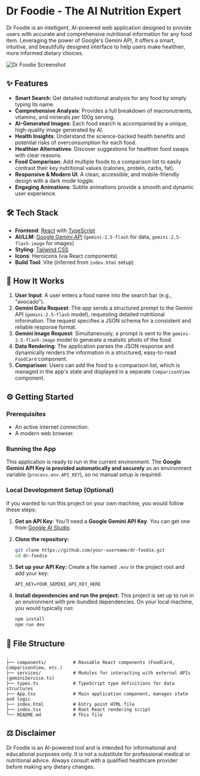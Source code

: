 # Dr Foodie - The AI Nutrition Expert

Dr Foodie is an intelligent, AI-powered web application designed to provide users with accurate and comprehensive nutritional information for any food item. Leveraging the power of Google's Gemini API, it offers a smart, intuitive, and beautifully designed interface to help users make healthier, more informed dietary choices.

![Dr Foodie Screenshot](https://storage.googleapis.com/aistudio-hosting/workspace-storage/e0b19231-3c58-45e0-811e-08709559c55b/dr-foodie-screenshot.png)

## ✨ Features

- **Smart Search**: Get detailed nutritional analysis for any food by simply typing its name.
- **Comprehensive Analysis**: Provides a full breakdown of macronutrients, vitamins, and minerals per 100g serving.
- **AI-Generated Images**: Each food search is accompanied by a unique, high-quality image generated by AI.
- **Health Insights**: Understand the science-backed health benefits and potential risks of overconsumption for each food.
- **Healthier Alternatives**: Discover suggestions for healthier food swaps with clear reasons.
- **Food Comparison**: Add multiple foods to a comparison list to easily contrast their key nutritional values (calories, protein, carbs, fat).
- **Responsive & Modern UI**: A clean, accessible, and mobile-friendly design with a dark mode toggle.
- **Engaging Animations**: Subtle animations provide a smooth and dynamic user experience.

## 🛠️ Tech Stack

- **Frontend**: [React](https://react.dev/) with [TypeScript](https://www.typescriptlang.org/)
- **AI/LLM**: [Google Gemini API](https://ai.google.dev/) (`gemini-2.5-flash` for data, `gemini-2.5-flash-image` for images)
- **Styling**: [Tailwind CSS](https://tailwindcss.com/)
- **Icons**: Heroicons (via React components)
- **Build Tool**: Vite (inferred from `index.html` setup)

## 🚀 How It Works

1.  **User Input**: A user enters a food name into the search bar (e.g., "avocado").
2.  **Gemini Data Request**: The app sends a structured prompt to the Gemini API (`gemini-2.5-flash` model), requesting detailed nutritional information. The request specifies a JSON schema for a consistent and reliable response format.
3.  **Gemini Image Request**: Simultaneously, a prompt is sent to the `gemini-2.5-flash-image` model to generate a realistic photo of the food.
4.  **Data Rendering**: The application parses the JSON response and dynamically renders the information in a structured, easy-to-read `FoodCard` component.
5.  **Comparison**: Users can add the food to a comparison list, which is managed in the app's state and displayed in a separate `ComparisonView` component.

## ⚙️ Getting Started

### Prerequisites

- An active internet connection.
- A modern web browser.

### Running the App

This application is ready to run in the current environment. The **Google Gemini API Key is provided automatically and securely** as an environment variable (`process.env.API_KEY`), so no manual setup is required.

### Local Development Setup (Optional)

If you wanted to run this project on your own machine, you would follow these steps:

1.  **Get an API Key**:
    You'll need a **Google Gemini API Key**. You can get one from [Google AI Studio](https://aistudio.google.com/).

2.  **Clone the repository:**
    ```bash
    git clone https://github.com/your-username/dr-foodie.git
    cd dr-foodie
    ```

3.  **Set up your API Key:**
    Create a file named `.env` in the project root and add your key:
    ```
    API_KEY=YOUR_GEMINI_API_KEY_HERE
    ```

4.  **Install dependencies and run the project:**
    This project is set up to run in an environment with pre-bundled dependencies. On your local machine, you would typically run:
    ```bash
    npm install
    npm run dev
    ```

## 📂 File Structure

```
.
├── components/          # Reusable React components (FoodCard, ComparisonView, etc.)
├── services/            # Modules for interacting with external APIs (geminiService.ts)
├── types.ts             # TypeScript type definitions for data structures
├── App.tsx              # Main application component, manages state and logic
├── index.html           # Entry point HTML file
├── index.tsx            # Root React rendering script
└── README.md            # This file
```

## ⚖️ Disclaimer

Dr Foodie is an AI-powered tool and is intended for informational and educational purposes only. It is not a substitute for professional medical or nutritional advice. Always consult with a qualified healthcare provider before making any dietary changes.
